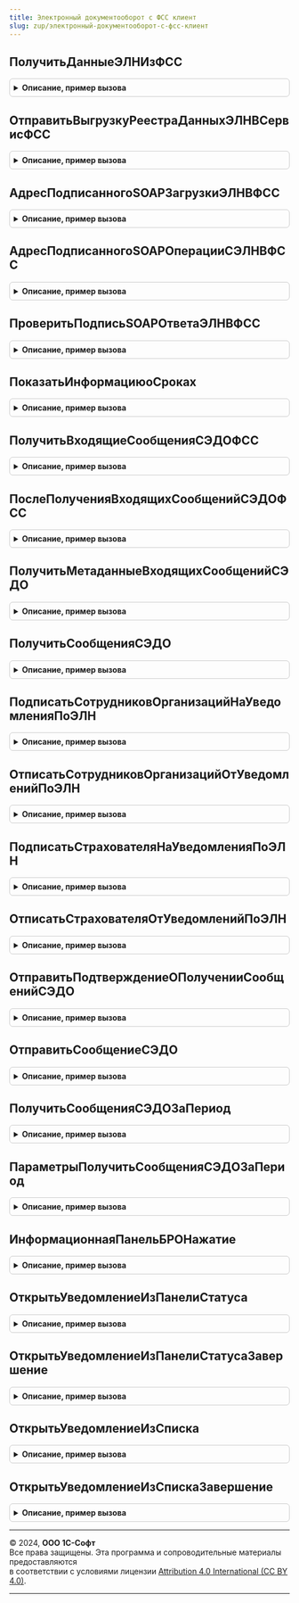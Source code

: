 ```yaml
---
title: Электронный документооборот с ФСС клиент
slug: zup/электронный-документооборот-с-фсс-клиент
---
```



## ПолучитьДанныеЭЛНИзФСС
<details style="margin: 1em 0; padding: 0.5em; border: 1px solid #ccc; border-radius: 6px;">

<summary style="font-weight: bold; cursor: pointer;">Описание, пример вызова</summary>

```bsl

// Получение от веб-сервису СФР и расшифровка, проверка подписи листка нетрудоспособности.
//
// Параметры:
//  ВыполняемоеОповещение       - ОписаниеОповещения - описание процедуры, принимающей результат.
//    Результат                            - Структура:
//      * ПодписьВалидна                     - Булево - результат проверки подписи.
//      * АдресРасшифрованногоОтветаSOAP     - Строка - адрес во временном хранилище незашифрованного ответа SOAP от веб-сервиса СФР.
//                                         - Неопределено - при ошибке.
//
//  ЗапросДляПолученияЭЛН - Структура:
//    * Организация                - СправочникСсылка.Организации - организация, сертификатом которой для ФСС подписывать.
//    * РегистрационныйНомерФСС    - Строка - регистрационный номер СФР или регистрационный номер ФСС организации.
//    * ЭтоРегистрационныйНомерСФР - Булево или Неопределено - необязательный ключ, указывает на передачу в ключе
//                                   "РегистрационныйНомерФСС" регистрационного номера СФР.
//    * ТекстXML                   - Строка - XML запроса SOAP операции с листком нетрудоспособности без подписи.
//
Процедура ПолучитьДанныеЭЛНИзФСС(ВыполняемоеОповещение, ЗапросДляПолученияЭЛН) Экспорт
```

Пример вызова
```bsl
ЭлектронныйДокументооборотСФССКлиент.ПолучитьДанныеЭЛНИзФСС(ВыполняемоеОповещение, ЗапросДляПолученияЭЛН) 
```
</details>

## ОтправитьВыгрузкуРеестраДанныхЭЛНВСервисФСС
<details style="margin: 1em 0; padding: 0.5em; border: 1px solid #ccc; border-radius: 6px;">

<summary style="font-weight: bold; cursor: pointer;">Описание, пример вызова</summary>

```bsl

// Подписание, шифрование, отправка на веб-сервису ФСС реестра электронных листков нетрудоспособности и получение результатов.
//
// Параметры:
//  ВыполняемоеОповещение   - ОписаниеОповещения - описание процедуры, принимающей результат.
//    Результат                            - Структура:
//      * ПодписьВалидна                     - Булево - результат проверки подписи.
//      * АдресРасшифрованногоОтветаSOAP     - Строка - адрес во временном хранилище незашифрованного ответа SOAP от веб-сервиса ФСС.
//                                         - Неопределено - при ошибке.
//
//  ВыгрузкаРеестраДанныхЭЛН - Структура:
//    * Организация             - СправочникСсылка.Организации - организация, сертификатом которой для ФСС подписывать.
//    * РегистрационныйНомерФСС - Строка - регистрационный номер организации в ФСС.
//    * ТекстXML                - Строка - XML выгрузки реестра ЭЛН.
//
Процедура ОтправитьВыгрузкуРеестраДанныхЭЛНВСервисФСС( Экспорт
```

Пример вызова
```bsl
ЭлектронныйДокументооборотСФССКлиент.ОтправитьВыгрузкуРеестраДанныхЭЛНВСервисФСС();
```
</details>

## АдресПодписанногоSOAPЗагрузкиЭЛНВФСС
<details style="margin: 1em 0; padding: 0.5em; border: 1px solid #ccc; border-radius: 6px;">

<summary style="font-weight: bold; cursor: pointer;">Описание, пример вызова</summary>

```bsl

// Устарела. Используется в составе ОтправитьВыгрузкуРеестраДанныхЭЛНВСервисФСС.
// Получение адреса подписанного, зашифрованного запроса к веб-сервису ФСС для отправки реестра листков нетрудоспособности.
//
// Параметры:
//  ВыполняемоеОповещение   - ОписаниеОповещения - описание процедуры, принимающей результат.
//    Результат               - Строка - адрес во временном хранилище подписанного или подписанного и зашифрованного запроса SOAP
//                                       к веб-сервису ФСС.
//                              Неопределено - при ошибке.
//
//  ОрганизацияСсылка       - СправочникСсылка.Организации - организация, сертификатом которой для ФСС подписывать.
//
//  РегистрационныйНомерФСС - Строка - регистрационный номер ФСС.
//
//  ВыгрузкаЭЛН             - Строка - XML выгрузки ЭЛН.
//
//  ЗашифроватьSOAP         - Булево - если Истина, запрос будет подписан и зашифрован, иначе только подписан.
//
Процедура АдресПодписанногоSOAPЗагрузкиЭЛНВФСС( Экспорт
```

Пример вызова
```bsl
ЭлектронныйДокументооборотСФССКлиент.АдресПодписанногоSOAPЗагрузкиЭЛНВФСС();
```
</details>

## АдресПодписанногоSOAPОперацииСЭЛНВФСС
<details style="margin: 1em 0; padding: 0.5em; border: 1px solid #ccc; border-radius: 6px;">

<summary style="font-weight: bold; cursor: pointer;">Описание, пример вызова</summary>

```bsl

// Устарела. Используется в составе ПолучитьДанныеЭЛНИзФСС.
// Получение адреса подписанного, зашифрованного запроса к веб-сервису ФСС для выполнения операции с листком нетрудоспособности
// (получения ЭЛН, прекращения действия ЭЛН).
//
// Параметры:
//  ВыполняемоеОповещение       - ОписаниеОповещения - описание процедуры, принимающей результат.
//    Результат                   - Строка - адрес во временном хранилище подписанного или подписанного и зашифрованного запроса SOAP
//                                           к веб-сервису ФСС.
//                                  Неопределено - при ошибке.
//
//  ОрганизацияСсылка           - СправочникСсылка.Организации - организация, сертификатом которой для ФСС подписывать.
//
//  ВыгрузкаЗапросаОперацииСЭЛН - Строка - XML запроса SOAP операции с листком нетрудоспособности без подписи.
//
//  ЗашифроватьSOAP             - Булево - если Истина, запрос будет подписан и зашифрован, иначе только подписан.
//
Процедура АдресПодписанногоSOAPОперацииСЭЛНВФСС( Экспорт
```

Пример вызова
```bsl
ЭлектронныйДокументооборотСФССКлиент.АдресПодписанногоSOAPОперацииСЭЛНВФСС();
```
</details>

## ПроверитьПодписьSOAPОтветаЭЛНВФСС
<details style="margin: 1em 0; padding: 0.5em; border: 1px solid #ccc; border-radius: 6px;">

<summary style="font-weight: bold; cursor: pointer;">Описание, пример вызова</summary>

```bsl

// Устарела. Используется в составе ПолучитьДанныеЭЛНИзФСС и ОтправитьВыгрузкуРеестраДанныхЭЛНВСервисФСС.
// Получение адреса расшифрованного ответа веб-сервиса ФСС на запрос операции с листком нетрудоспособности, а также результатов
// проверки подписи ответа.
//
// Параметры:
//  ВыполняемоеОповещение                - ОписаниеОповещения - описание процедуры, принимающей результат.
//    Результат                            - Структура:
//      * ПодписьВалидна                     - Булево - результат проверки подписи.
//      * АдресРасшифрованногоОтветаSOAP     - Строка - адрес во временном хранилище незашифрованного ответа SOAP от веб-сервиса ФСС.
//                                         - Неопределено - при ошибке.
//
//  ОрганизацияСсылка                    - СправочникСсылка.Организации - организация, сертификатом которой для ФСС расшифровывать.
//
//  АдресПодписанногоОтветаSOAP          - Строка - адрес во временном хранилище SOAP подписанного или подписанного и зашифрованного
//                                                  ответа SOAP от веб-сервиса ФСС.
//
//  РасшифроватьSOAP                     - Булево - если Истина, будет выполнена дешифрация и проверка подписи, иначе только проверка
//                                                  подписи.
//
Процедура ПроверитьПодписьSOAPОтветаЭЛНВФСС( Экспорт
```

Пример вызова
```bsl
ЭлектронныйДокументооборотСФССКлиент.ПроверитьПодписьSOAPОтветаЭЛНВФСС();
```
</details>

## ПоказатьИнформациюоСроках
<details style="margin: 1em 0; padding: 0.5em; border: 1px solid #ccc; border-radius: 6px;">

<summary style="font-weight: bold; cursor: pointer;">Описание, пример вызова</summary>

```bsl

Процедура ПоказатьИнформациюоСроках() Экспорт
```

Пример вызова
```bsl
ЭлектронныйДокументооборотСФССКлиент.ПоказатьИнформациюоСроках() 
```
</details>

## ПолучитьВходящиеСообщенияСЭДОФСС
<details style="margin: 1em 0; padding: 0.5em; border: 1px solid #ccc; border-radius: 6px;">

<summary style="font-weight: bold; cursor: pointer;">Описание, пример вызова</summary>

```bsl

// Получает данные входящих сообщений СЭДО ФСС.
// Параметры:
//  ОповещениеОбратногоВызова       - ОписаниеОповещения - описание процедуры, принимающей результат:
//    Результат                     -  Структура:
//      * БылиОшибки           - Булево - если Истина, то при выполнении операции возникали ошибки.
//      * ОшибкиПоОрганизациям - Соответствие - возвращаются массивы описаний ошибок в разрезе по организациям.
//      * ДанныеСообщенийПоОрганизациям - Соответствие - ключ соответствия организация, значение - массив структур с полями:
//        * Идентификатор           - Строка - идентификатор сообщения.
//        * Тип                     - Число  - тип сообщения согласно спецификации.
//        * Получатель              - Строка - идентификатор получателя.
//        * ТребуетсяПодтверждение  - Булево - требуется подтверждение о прочтении сообщения.
//        * Содержимое              - Строка - текстовое содержимое сообщения.
//        * Новое                   - Булево - признак того, что это это новое сообщение, данные которого ещё не были загружены.
//        * РегистрационныйНомерСФР - Строка - регистрационный номер СФР организации страхователя.
//      * РезультатыПоОрганизациям - Соответствие - ключ соответствия организация, значение - массив структур с полями:
//        * Выполнено            - Булево - признак успешного выполнения операции.
//        * ОписаниеОшибки       - Строка - содержит описание ошибки в случае, если Выполнено установлено в Ложь.
//        * ДанныеСообщения      - Структура - см. описание структуры ДанныеСообщенийПоОрганизациям.
//        * Идентификатор        - Строка - идентификатор сообщения.
//  Организации                     - Массив - массив организаций, по которым нужно получить сообщения.
//  ЗадаватьВопросОТестовомСервере  - Булево.
//  ПоказыватьДлительнуюОперацию    - Булево.
//  ТипВзаимодействия               - Число - Неопределено или 2 - обмен для страхователя, 3 - для организации (МЧД).
//
Процедура ПолучитьВходящиеСообщенияСЭДОФСС( Экспорт
```

Пример вызова
```bsl
ЭлектронныйДокументооборотСФССКлиент.ПолучитьВходящиеСообщенияСЭДОФСС();
```
</details>

## ПослеПолученияВходящихСообщенийСЭДОФСС
<details style="margin: 1em 0; padding: 0.5em; border: 1px solid #ccc; border-radius: 6px;">

<summary style="font-weight: bold; cursor: pointer;">Описание, пример вызова</summary>

```bsl

Процедура ПослеПолученияВходящихСообщенийСЭДОФСС(Результат, ПараметрыОбработчика) Экспорт
```

Пример вызова
```bsl
ЭлектронныйДокументооборотСФССКлиент.ПослеПолученияВходящихСообщенийСЭДОФСС(Результат, ПараметрыОбработчика) 
```
</details>

## ПолучитьМетаданныеВходящихСообщенийСЭДО
<details style="margin: 1em 0; padding: 0.5em; border: 1px solid #ccc; border-radius: 6px;">

<summary style="font-weight: bold; cursor: pointer;">Описание, пример вызова</summary>

```bsl

// Получает список входящих сообщений для организаций-страхователей с сервера СЭДО ФСС.
//
// Параметры:
//  ОповещениеОбратногоВызова       - ОписаниеОповещения - описание процедуры, принимающей результат.
//    Результат                            - Структура:
//      * Выполнено         - Булево - признак успешного выполнения операции.
//      * ОписаниеОшибки    - Строка - содержит описание ошибки в случае, если Выполнено установлено в Ложь.
//      * ДанныеСообщенийПоОрганизациям   - Соответствие - соответствие организаций данным сообщений.
//        * Ключ     - СправочникСсылка.Организации - организация, для который были получены данные сообщений.
//        * Значение - Массив - массив структур с данными сообщений:
//          * Идентификатор          - Строка - идентификатор сообщения.
//          * Тип                    - Число  - тип сообщения согласно спецификации.
//          * Получатель             - Строка - идентификатор получателя.
//          * ТребуетсяПодтверждение - Булево - требуется подтверждение о прочтении сообщения.
//          * Новое                  - Булево - признак того, что это новое сообщение, данные которого ещё не были загружены.
//          * РегистрационныйНомерСФР - Строка - регистрационный номер СФР организации страхователя.
//  Организации     - Массив - список организаций, для которых будет запрошен список сообщений.
//  ДатаСообщений  - Дата - дата, за которую будет возвращен список входящих сообщений.
//
Процедура ПолучитьМетаданныеВходящихСообщенийСЭДО(ОповещениеОбратногоВызова, Экспорт
```

Пример вызова
```bsl
ЭлектронныйДокументооборотСФССКлиент.ПолучитьМетаданныеВходящихСообщенийСЭДО(ОповещениеОбратногоВызова, );
```
</details>

## ПолучитьСообщенияСЭДО
<details style="margin: 1em 0; padding: 0.5em; border: 1px solid #ccc; border-radius: 6px;">

<summary style="font-weight: bold; cursor: pointer;">Описание, пример вызова</summary>

```bsl

// Получает содержимое входящих сообщений для страхователя с сервера СЭДО ФСС.
//
// Параметры:
//  ОповещениеОбратногоВызова        - ОписаниеОповещения - описание процедуры, принимающей результат:
//    Результат  - Структура:
//      * БылиОшибки           - Булево - если Истина, то при выполнении операции возникали ошибки.
//      * Ошибки               - Массив - содержит описание ошибки в случае, если Выполнено установлено в Ложь.
//      * ДанныеСообщений   - Массив - массив структур с данными сообщений:
//          * Идентификатор           - Строка - идентификатор сообщения.
//          * Тип                     - Число - тип сообщения согласно спецификации.
//          * Получатель              - Строка - идентификатор получателя.
//          * Содержимое              - Строка - текстовое содержимое сообщения.
//          * ТребуетсяПодтверждение  - Булево - требуется подтверждение о прочтении сообщения
//          * РегистрационныйНомерСФР - Строка - регистрационный номер СФР организации страхователя.
//      * РезультатыПолучения    - Массив - массив структур с полями:
//          * Выполнено            - Булево - признак успешного выполнения операции.
//          * ОписаниеОшибки       - Строка - содержит описание ошибки в случае, если Выполнено установлено в Ложь.
//          * ДанныеСообщения      - Структура - см. описание структуры ДанныеСообщений.
//          * Идентификатор        - Строка - идентификатор сообщения.
//  Организация                      - СправочникСсылка.Организации - организация страхователь.
//  Идентификаторы                   - Массив - массив строковых идентификаторов сообщений, которые требуется получить.
//  ОткрыватьФормуДлительнойОперации - Булево
//  ЗадаватьВопросОТестовомСервере   - Булево
//  ТипыВзаимодействий               - Массив - типы взаимодействий по идентификаторам сообщений
//                                              при значении Неопределено берутся типы взаимодействия по умолчанию
//                                              ДокументооборотСФССКлиентСервер.ТипВзаимодействияСтраховательСЭДО(),
//                                              для МЧД использовать тип взаимодействия
//                                              ДокументооборотСФССКлиентСервер.ТипВзаимодействияОрганизацияСЭДО().
//
Процедура ПолучитьСообщенияСЭДО( Экспорт
```

Пример вызова
```bsl
ЭлектронныйДокументооборотСФССКлиент.ПолучитьСообщенияСЭДО();
```
</details>

## ПодписатьСотрудниковОрганизацийНаУведомленияПоЭЛН
<details style="margin: 1em 0; padding: 0.5em; border: 1px solid #ccc; border-radius: 6px;">

<summary style="font-weight: bold; cursor: pointer;">Описание, пример вызова</summary>

```bsl

// Подписывает сотрудников на уведомления об изменении статусов ЭЛН в ФСС.
// Параметры:
//  ОповещениеОбратногоВызова       - ОписаниеОповещения - описание процедуры, принимающей результат:
//    Результат                     -  Структура:
//      * БылиОшибки           - Булево - если Истина, то при выполнении операции возникали ошибки.
//      * Ошибки               - Массив - содержит описания ошибок.
//      * РезультатыОперации   - Соответствие - результаты операции в разрезе организаций. Поля значения:
//         * Выполнено            - Булево - признак успешного выполнения операции.
//         * ОписаниеОшибки       - Строка - содержит описание ошибки в случае, если Выполнено установлено в Ложь.
//         * ИдентификаторЗапроса - Строка - идентификатор отправленного запроса.
//  СНИЛСыСотрудниковОрганизаций - Соответствие - СНИЛСы сотрудников в разрезе организаций.
//    * Ключ     - СправочникСсылка.Организации - организация.
//    * Значение - Массив - массив строк со СНИЛС сотрудников, значения СНИЛС должны содержать только цифры.
//  ПринудительноОткрепить - Булево - признак принудительно открепления сотрудников от предыдущего работодателя.
//
Процедура ПодписатьСотрудниковОрганизацийНаУведомленияПоЭЛН(ОповещениеОбратногоВызова, Экспорт
```

Пример вызова
```bsl
ЭлектронныйДокументооборотСФССКлиент.ПодписатьСотрудниковОрганизацийНаУведомленияПоЭЛН(ОповещениеОбратногоВызова, );
```
</details>

## ОтписатьСотрудниковОрганизацийОтУведомленийПоЭЛН
<details style="margin: 1em 0; padding: 0.5em; border: 1px solid #ccc; border-radius: 6px;">

<summary style="font-weight: bold; cursor: pointer;">Описание, пример вызова</summary>

```bsl

// Отписывает сотрудников от уведомлений об изменении статусов ЭЛН в ФСС.
// Параметры:
//  ОповещениеОбратногоВызова       - ОписаниеОповещения - описание процедуры, принимающей результат:
//    Результат                     -  Структура:
//      * БылиОшибки           - Булево - если Истина, то при выполнении операции возникали ошибки.
//      * Ошибки               - Массив - содержит описания ошибок.
//      * РезультатыОперации   - Соответствие - результаты операции в разрезе организаций. Поля значения:
//         * Выполнено            - Булево - признак успешного выполнения операции.
//         * ОписаниеОшибки       - Строка - содержит описание ошибки в случае, если Выполнено установлено в Ложь.
//         * ИдентификаторЗапроса - Строка - идентификатор отправленного запроса.
//  СНИЛСыСотрудниковОрганизаций - Соответствие - СНИЛСы сотрудников в разрезе организаций.
//    * Ключ     - СправочникСсылка.Организации - организация.
//    * Значение - Массив - массив строк со СНИЛС сотрудников, значения СНИЛС должны содержать только цифры.
//
Процедура ОтписатьСотрудниковОрганизацийОтУведомленийПоЭЛН(ОповещениеОбратногоВызова, Экспорт
```

Пример вызова
```bsl
ЭлектронныйДокументооборотСФССКлиент.ОтписатьСотрудниковОрганизацийОтУведомленийПоЭЛН(ОповещениеОбратногоВызова, );
```
</details>

## ПодписатьСтрахователяНаУведомленияПоЭЛН
<details style="margin: 1em 0; padding: 0.5em; border: 1px solid #ccc; border-radius: 6px;">

<summary style="font-weight: bold; cursor: pointer;">Описание, пример вызова</summary>

```bsl

// Подписывает страхователя на уведомления об изменения статусов ЭЛН в ФСС.
// Для получения уведомлений требуется также подписка сотрудников (см. ПодписатьСотрудниковНаУведомленияПоЭЛН).
// Параметры:
//  ОповещениеОбратногоВызова       - ОписаниеОповещения - описание процедуры, принимающей результат:
//    Результат                     -  Структура:
//      * Выполнено            - Булево - признак успешного выполнения операции.
//      * ОписаниеОшибки       - Строка - содержит описание ошибки в случае, если Выполнено установлено в Ложь.
//      * ИдентификаторЗапроса - Строка - идентификатор отправленного запроса.
//  Организация             - СправочникСсылка.Организации - организация страхователь.
//
Процедура ПодписатьСтрахователяНаУведомленияПоЭЛН(ОповещениеОбратногоВызова, Экспорт
```

Пример вызова
```bsl
ЭлектронныйДокументооборотСФССКлиент.ПодписатьСтрахователяНаУведомленияПоЭЛН(ОповещениеОбратногоВызова, );
```
</details>

## ОтписатьСтрахователяОтУведомленийПоЭЛН
<details style="margin: 1em 0; padding: 0.5em; border: 1px solid #ccc; border-radius: 6px;">

<summary style="font-weight: bold; cursor: pointer;">Описание, пример вызова</summary>

```bsl

// Отписывает страхователя от уведомлений об изменении статусов ЭЛН в ФСС.
// Параметры:
//  ОповещениеОбратногоВызова       - ОписаниеОповещения - описание процедуры, принимающей результат:
//    Результат                     -  Структура:
//      * Выполнено            - Булево - признак успешного выполнения операции.
//      * ОписаниеОшибки       - Строка - содержит описание ошибки в случае, если Выполнено установлено в Ложь.
//      * ИдентификаторЗапроса - Строка - идентификатор отправленного запроса.
//  Организация             - СправочникСсылка.Организации - организация страхователь.
//
Процедура ОтписатьСтрахователяОтУведомленийПоЭЛН(ОповещениеОбратногоВызова, Экспорт
```

Пример вызова
```bsl
ЭлектронныйДокументооборотСФССКлиент.ОтписатьСтрахователяОтУведомленийПоЭЛН(ОповещениеОбратногоВызова, );
```
</details>

## ОтправитьПодтверждениеОПолученииСообщенийСЭДО
<details style="margin: 1em 0; padding: 0.5em; border: 1px solid #ccc; border-radius: 6px;">

<summary style="font-weight: bold; cursor: pointer;">Описание, пример вызова</summary>

```bsl

// Отправляет подтверждение о получении сообщений на сервер СЭДО ФСС.
//
// Параметры:
//  ОповещениеОбратногоВызова       - ОписаниеОповещения - описание процедуры, принимающей результат:
//    Результат  - Структура:
//      * Выполнено           - Булево - признак успешного выполнения операции.
//      * ОписаниеОшибки      - Строка - содержит описание ошибки в случае, если Выполнено установлено в Ложь.
//      * ИдентификаторЗапроса - Строка - идентификатор отправленного запроса.
//  Организация             - СправочникСсылка.Организации - организация страхователь.
//  ИдентификаторыСообщений  - Массив, Строка, УникальныйИдентификатор - идентификаторы сообщений, на которые будет отправлено подтверждение.
//  ПослеОтправкиПолучитьВходящие - Булево - если Истина, то после отправки подтверждений будут получены входящие сообщения.
//
Процедура ОтправитьПодтверждениеОПолученииСообщенийСЭДО(ОповещениеОбратногоВызова, Экспорт
```

Пример вызова
```bsl
ЭлектронныйДокументооборотСФССКлиент.ОтправитьПодтверждениеОПолученииСообщенийСЭДО(ОповещениеОбратногоВызова, );
```
</details>

## ОтправитьСообщениеСЭДО
<details style="margin: 1em 0; padding: 0.5em; border: 1px solid #ccc; border-radius: 6px;">

<summary style="font-weight: bold; cursor: pointer;">Описание, пример вызова</summary>

```bsl

// Отправляет произвольное сообщение на сервер СЭДО ФСС.
//
// Параметры:
//  ОповещениеОбратногоВызова - ОписаниеОповещения - описание процедуры, принимающей результат:
//    Результат                    - Структура:
//      * Выполнено            - Булево - признак успешного выполнения операции.
//      * ОписаниеОшибки       - Строка - содержит описание ошибки в случае, если Выполнено установлено в Ложь.
//      * ИдентификаторЗапроса - Строка - идентификатор отправленного запроса.
//      * ИдентификаторПакета  - Строка - идентификатор отправленного пакета (пустая строка при отправке напрямую).
//      * ОбменЧерезОператора  - Булево.
//  ПараметрыСообщения             - Структура - параметры отправки сообщения со структурой, как формируется функцией
//                                               "ЭлектронныйДокументооборотСФСС.ПараметрыОтправитьСообщениеСЭДО"
//  ЗадаватьВопросОТестовомСервере - Булево    - показывать вопрос, если установлен тестовый режим,
//                                               по умолчанию Истина, в случае серии вызовов для непервого вызова
//                                               стоит задавать Ложь.
//
Процедура ОтправитьСообщениеСЭДО( Экспорт
```

Пример вызова
```bsl
ЭлектронныйДокументооборотСФССКлиент.ОтправитьСообщениеСЭДО();
```
</details>

## ПолучитьСообщенияСЭДОЗаПериод
<details style="margin: 1em 0; padding: 0.5em; border: 1px solid #ccc; border-radius: 6px;">

<summary style="font-weight: bold; cursor: pointer;">Описание, пример вызова</summary>

```bsl

// Получет сообщений СЭДО СФР за период.
// Параметры:
//  ОповещениеОбратногоВызова        - ОписаниеОповещения - описание процедуры, принимающей результат:
//    Результат  - Структура:
//      * БылиОшибки           - Булево - если Истина, то при выполнении операции возникали ошибки.
//      * Ошибки               - Массив - содержит описание ошибки в случае, если Выполнено установлено в Ложь.
//      * ДанныеСообщений   - Массив - массив структур с данными сообщений:
//          * Идентификатор          - Строка - идентификатор сообщения.
//          * Тип                    - Число - тип сообщения согласно спецификации.
//          * Получатель             - Строка - идентификатор получателя.
//          * Содержимое             - Строка - текстовое содержимое сообщения.
//          * ТребуетсяПодтверждение - Булево - требуется подтверждение о прочтении сообщения.
//      * РезультатыПолучения    - Массив - массив структур с полями:
//          * Выполнено            - Булево - признак успешного выполнения операции.
//          * ОписаниеОшибки       - Строка - содержит описание ошибки в случае, если Выполнено установлено в Ложь.
//          * ДанныеСообщения      - Структура - см. описание структуры ДанныеСообщений.
//          * Идентификатор        - Строка - идентификатор сообщения.
//  Организации                      - Массив из СправочникСсылка.Организации - организации страхователи.
//  ДатаНачала                       - Дата - дата и время начала периода.
//  ДатаОкончания                    - Дата - дата и время окончания периода.
//  ПараметрыПолучения               - Структура - см. ПараметрыПолучитьСообщенияСЭДОЗаПериод.
Процедура ПолучитьСообщенияСЭДОЗаПериод(ОповещениеОбратногоВызова, Экспорт
```

Пример вызова
```bsl
ЭлектронныйДокументооборотСФССКлиент.ПолучитьСообщенияСЭДОЗаПериод(ОповещениеОбратногоВызова, );
```
</details>

## ПараметрыПолучитьСообщенияСЭДОЗаПериод
<details style="margin: 1em 0; padding: 0.5em; border: 1px solid #ccc; border-radius: 6px;">

<summary style="font-weight: bold; cursor: pointer;">Описание, пример вызова</summary>

```bsl

// Параметры метода ПолучитьСообщенияСЭДОЗаПериод.
//
// Возвращаемое значение:
//  ОткрыватьФормуДлительнойОперации - Булево - по умолчанию Истина.
//  ЗадаватьВопросОТестовомСервере   - Булево - по умолчанию Истина.
//  ТипВзаимодействия                - Число  - тип взаимодействия с сервером СЭДО (2 - страхователь,
//                                              3 - организация, используется для МЧД).
//  СброситьСвойстваОбменаПоСЭДОЧерезОператора - Булево - по умолчанию Истина.
//  ПринудительноПовторноПолучитьСообщения - Булево - если Истина, то сообщения за период будут загружены,
//                                                    даже если у сообщения снят признак Новое.
Функция ПараметрыПолучитьСообщенияСЭДОЗаПериод() Экспорт
```

Пример вызова
```bsl
Результат = ЭлектронныйДокументооборотСФССКлиент.ПараметрыПолучитьСообщенияСЭДОЗаПериод() 
```
</details>

## ИнформационнаяПанельБРОНажатие
<details style="margin: 1em 0; padding: 0.5em; border: 1px solid #ccc; border-radius: 6px;">

<summary style="font-weight: bold; cursor: pointer;">Описание, пример вызова</summary>

```bsl

// Метод отрабатывает нажатие на элементы в информационной панели БРО для ЗУП
//
// Параметры:
//  Форма	 - УправляемаяФорма - Форма, в которой располагается элемент.
//  Ссылка	 - Строка - Значение, которое пришло в метод формы Подключаемый_ИнформационнаяПанельБРООбработкаНавигационнойСсылки
//             в парамете НавигационнаяСсылкаФорматированнойСтроки.
//  СтандартнаяОбработка - Булево - Значение, которое пришло в метод формы
//             Подключаемый_ИнформационнаяПанельБРООбработкаНавигационнойСсылки в парамете ОбработкаНавигационнойСсылки.
//
Процедура ИнформационнаяПанельБРОНажатие(Форма, Ссылка, СтандартнаяОбработка) Экспорт
```

Пример вызова
```bsl
ЭлектронныйДокументооборотСФССКлиент.ИнформационнаяПанельБРОНажатие(Форма, Ссылка, СтандартнаяОбработка) 
```
</details>

## ОткрытьУведомлениеИзПанелиСтатуса
<details style="margin: 1em 0; padding: 0.5em; border: 1px solid #ccc; border-radius: 6px;">

<summary style="font-weight: bold; cursor: pointer;">Описание, пример вызова</summary>

```bsl

Процедура ОткрытьУведомлениеИзПанелиСтатуса(Форма) Экспорт
```

Пример вызова
```bsl
ЭлектронныйДокументооборотСФССКлиент.ОткрытьУведомлениеИзПанелиСтатуса(Форма) 
```
</details>

## ОткрытьУведомлениеИзПанелиСтатусаЗавершение
<details style="margin: 1em 0; padding: 0.5em; border: 1px solid #ccc; border-radius: 6px;">

<summary style="font-weight: bold; cursor: pointer;">Описание, пример вызова</summary>

```bsl

Процедура ОткрытьУведомлениеИзПанелиСтатусаЗавершение(Результат, ДополнительныеПараметры) Экспорт
```

Пример вызова
```bsl
ЭлектронныйДокументооборотСФССКлиент.ОткрытьУведомлениеИзПанелиСтатусаЗавершение(Результат, ДополнительныеПараметры) 
```
</details>

## ОткрытьУведомлениеИзСписка
<details style="margin: 1em 0; padding: 0.5em; border: 1px solid #ccc; border-radius: 6px;">

<summary style="font-weight: bold; cursor: pointer;">Описание, пример вызова</summary>

```bsl

Процедура ОткрытьУведомлениеИзСписка(Элемент) Экспорт
```

Пример вызова
```bsl
ЭлектронныйДокументооборотСФССКлиент.ОткрытьУведомлениеИзСписка(Элемент) 
```
</details>

## ОткрытьУведомлениеИзСпискаЗавершение
<details style="margin: 1em 0; padding: 0.5em; border: 1px solid #ccc; border-radius: 6px;">

<summary style="font-weight: bold; cursor: pointer;">Описание, пример вызова</summary>

```bsl

Процедура ОткрытьУведомлениеИзСпискаЗавершение(Результат, ДополнительныеПараметры) Экспорт
```

Пример вызова
```bsl
ЭлектронныйДокументооборотСФССКлиент.ОткрытьУведомлениеИзСпискаЗавершение(Результат, ДополнительныеПараметры) 
```
</details>

---

© 2024, **ООО 1С-Софт**  
Все права защищены. Эта программа и сопроводительные материалы предоставляются  
в соответствии с условиями лицензии [Attribution 4.0 International (CC BY 4.0)](https://creativecommons.org/licenses/by/4.0/legalcode).

---
